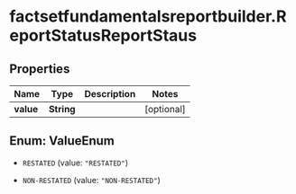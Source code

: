 # factsetfundamentalsreportbuilder.ReportStatusReportStaus

## Properties

Name | Type | Description | Notes
------------ | ------------- | ------------- | -------------
**value** | **String** |  | [optional] 



## Enum: ValueEnum


* `RESTATED` (value: `"RESTATED"`)

* `NON-RESTATED` (value: `"NON-RESTATED"`)




